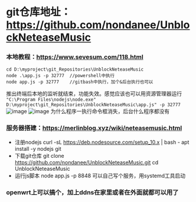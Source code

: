 # git仓库地址：https://github.com/nondanee/UnblockNeteaseMusic

### 本地教程：https://www.sevesum.com/118.html
```
cd D:\myproject\git_Repositories\UnblockNeteaseMusic
node .\app.js -p 32777 	//powershell中执行
node app.js -p 32777	//gitbash中执行，加个&后台执行也可以
```
推出终端后本地的监听就结束，功能失效。感觉应该也可以用资源管理器运行
``` "C:\Program Files\nodejs\node.exe" D:\myproject\git_Repositories\UnblockNeteaseMusic\app.js" -p 32777 ```
![image](https://user-images.githubusercontent.com/18462281/113167190-0f92b080-9276-11eb-8dc2-90a89d8eb785.png)
![image](https://user-images.githubusercontent.com/18462281/113167244-1caf9f80-9276-11eb-8f2a-1f93c806ec7d.png)
为什么程序一执行命令框消失，后台什么程序都没有


### 服务器搭建：https://merlinblog.xyz/wiki/neteasemusic.html
- 注册nodejs
curl -sL https://deb.nodesource.com/setup_10.x | bash -
apt install -y nodejs git 
- 下载git仓库
git clone https://github.com/nondanee/UnblockNeteaseMusic.git
cd UnblockNeteaseMusic
- 运行js脚本
node app.js -p 8848
可以自己写个服务，用systemd工具启动

### openwrt上可以搞个，加上ddns在家里或者在外面就都可以用了
